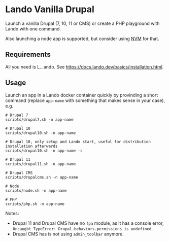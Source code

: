 # Lando Vanilla Drupal

Launch a vanilla Drupal (7, 10, 11 or CMS) or create a PHP playground with Lando with one command.

Also launching a node app is supported, but consider using [NVM](https://github.com/nvm-sh/nvm) for that.

## Requirements

All you need is L...ando. See https://docs.lando.dev/basics/installation.html.

## Usage

Launch an app in a Lando docker container quickly by provinding a short command (replace `app-name` with something that makes sense in your case), e.g.

```
# Drupal 7
scripts/drupal7.sh -n app-name

# Drupal 10
scripts/drupal10.sh -n app-name

# Drupal 10, only setup and Lando start, useful for distribution installation afterwards
scripts/drupal10.sh -n app-name -s

# Drupal 11
scripts/drupal11.sh -n app-name

# Drupal CMS
scripts/drupalcms.sh -n app-name

# Node
scripts/node.sh -n app-name

# PHP
scripts/php.sh -n app-name
```

Notes:

- Drupal 11 and Drupal CMS have no `fpa` module, as it has a console error, `Uncaught TypeError: Drupal.behaviors.permissions is undefined`.
- Drupal CMS has is not using `admin_toolbar` anymore.
